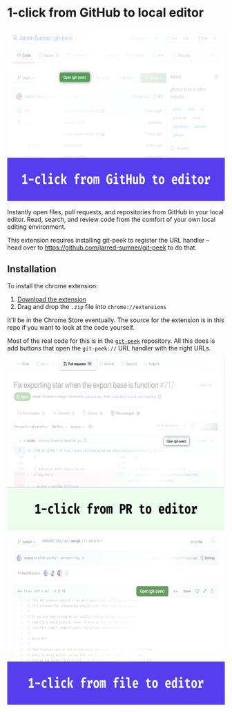 # 1-click from GitHub to local editor

<a href="https://github.com/Jarred-Sumner/1-click-from-github-to-editor/releases/download/v0/git-peek-chrome-extension.zip"><img src="./screenshot-1.png" height=400 /></a>

Instantly open files, pull requests, and repositories from GitHub in your local editor. Read, search, and review code from the comfort of your own local editing environment.

This extension requires installing git-peek to register the URL handler – head over to https://github.com/jarred-sumner/git-peek to do that.

## Installation

To install the chrome extension:

1. [Download the extension](`https://github.com/Jarred-Sumner/1-click-from-github-to-editor/releases/download/v0/git-peek-chrome-extension.zip`)
2. Drag and drop the `.zip` file into `chrome://extensions`

It'll be in the Chrome Store eventually. The source for the extension is in this repo if you want to look at the code yourself.

Most of the real code for this is in the [`git-peek`](https://github.com/jarred-sumner/git-peek) repository. All this does is add buttons that open the `git-peek://` URL handler with the right URLs.

<img src="./screenshot-2.png" height=400 />
<img src="./screenshot-3.png" height=400 />
